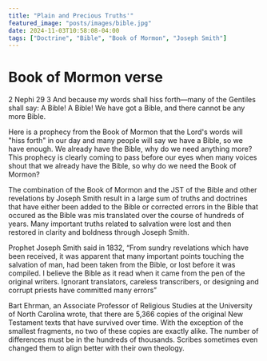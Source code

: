 ```yaml
---
title: "Plain and Precious Truths'"
featured_image: "posts/images/bible.jpg"
date: 2024-11-03T10:58:08-04:00
tags: ["Doctrine", "Bible", "Book of Mormon", "Joseph Smith"]
---
```


# Book of Mormon verse
2 Nephi 29
3 And because my words shall hiss forth—many of the Gentiles shall say: A Bible! A Bible! We have got a Bible, and there cannot be any more Bible.

Here is a prophecy from the Book of Mormon that the Lord's words will "hiss forth" in our day and many people will say we have a Bible, so we have enough. We already have the Bible, why do we need anything more? This prophecy is clearly coming to pass before our eyes when many voices shout that we already have the Bible, so why do we need the Book of Mormon? 

The combination of the Book of Mormon and the JST of the Bible and other revelations by Joseph Smith result in a large sum of truths and doctrines that have either been added to the Bible or corrected errors in the Bible that occured as the Bible was mis translated over the course of hundreds of years. Many important truths related to salvation were lost and then restored in clarity and boldness through Joseph Smith. 

Prophet Joseph Smith said in 1832, “From sundry revelations which have been received, it was apparent that many important points touching the salvation of man, had been taken from the Bible, or lost before it was compiled. I believe the Bible as it read when it came from the pen of the original writers. Ignorant translators, careless transcribers, or designing and corrupt priests have committed many errors”

Bart Ehrman, an Associate Professor of Religious Studies at the University of North Carolina wrote, that there are 5,366 copies of the original New Testament texts that have survived over time. With the exception of the smallest fragments, no two of these copies are exactly alike. The number of differences must be in the hundreds of thousands. Scribes sometimes even changed them to align better with their own theology.